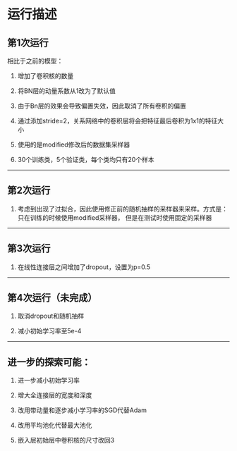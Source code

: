 # 运行描述

## 第1次运行

相比于之前的模型：

1. 增加了卷积核的数量

2. 将BN层的动量系数从1改为了默认值

3. 由于Bn层的效果会导致偏置失效，因此取消了所有卷积的偏置

4. 通过添加stride=2，关系网络中的卷积层将会把特征最后卷积为1x1的特征大小

5. 使用的是modified修改后的数据集采样器
                        
6. 30个训练类，5个验证类，每个类均只有20个样本

---

## 第2次运行

1. 考虑到出现了过拟合，因此使用修正前的随机抽样的采样器来采样。方式是：只在训练的时候使用modified采样器，
但是在测试时使用固定的采样器

---

## 第3次运行

1. 在线性连接层之间增加了dropout，设置为p=0.5

--- 

## 第4次运行（未完成）

1. 取消dropout和随机抽样

2. 减小初始学习率至5e-4

---

## 进一步的探索可能：

1. 进一步减小初始学习率

2. 增大全连接层的宽度和深度

3. 改用带动量和逐步减小学习率的SGD代替Adam

4. 改用平均池化代替最大池化

5. 嵌入层初始层中卷积核的尺寸改回3